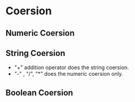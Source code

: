 # Coersion

## Numeric Coersion


## String Coersion

- "+" addition operator does the string coersion.
- "-" , "/", "*" does the numeric coersion only.

## Boolean Coersion